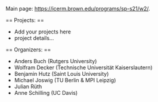 Main page: https://icerm.brown.edu/programs/sp-s21/w2/.



== Projects: ==

 * Add your projects here
  * project details...

== Organizers: ==

 * Anders Buch (Rutgers University)
 * Wolfram Decker (Technische Universität Kaiserslautern)
 * Benjamin Hutz (Saint Louis University)
 * Michael Joswig (TU Berlin & MPI Leipzig)
 * Julian Rüth
 * Anne Schilling (UC Davis)

